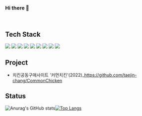 ### Hi there 👋

<!--
**taejin-chang/taejin-chang** is a ✨ _special_ ✨ repository because its `README.md` (this file) appears on your GitHub profile.

Here are some ideas to get you started:

- 🔭 I’m currently working on ...
- 🌱 I’m currently learning ...
- 👯 I’m looking to collaborate on ...
- 🤔 I’m looking for help with ...
- 💬 Ask me about ...
- 📫 How to reach me: ...
- 😄 Pronouns: ...
- ⚡ Fun fact: ...
-->

<br>

## Tech Stack   <br>
<img src="https://img.shields.io/badge/Java-007396?style=flat&logo=java&logoColor=white"/> <img src="https://img.shields.io/badge/Spring-6DB33F?style=flat&logo=spring&logoColor=white"/> <img src="https://img.shields.io/badge/Maven-C71A36?style=flat&logo=apache%20maven&logoColor=white"/> <img src="https://img.shields.io/badge/HTML5-E34F26?style=flat&logo=HTML5&logoColor=white"/> <img src="https://img.shields.io/badge/CSS3-1572B6?style=flat&logo=CSS3&logoColor=white"/> <img src="https://img.shields.io/badge/JavaScript-F7DF1E?style=flat&logo=JavaScript&logoColor=black"/> <img src="https://img.shields.io/badge/BootStrap-7952B3?style=flat&logo=BootStrap&logoColor=white"/> <img src="https://img.shields.io/badge/jQuery-0769AD?style=flat&logo=jQuery&logoColor=white"/> <img src="https://img.shields.io/badge/Oracle-F80000?style=flat&logo=oracle&logoColor=white"/> 
<br>

## Project   <br>
- 치킨공동구매사이트 '커먼치킨'(2022)_https://github.com/taejin-chang/CommonChicken

## Status <br>  
![Anurag's GitHub stats](https://github-readme-stats.vercel.app/api?username=taejin-chang&show_icons=true&theme=default&hide=prs,issues)[![Top Langs](https://github-readme-stats.vercel.app/api/top-langs/?username=taejin-chang&layout=compact&langs_count=4)](https://github.com/anuraghazra/github-readme-stats)

